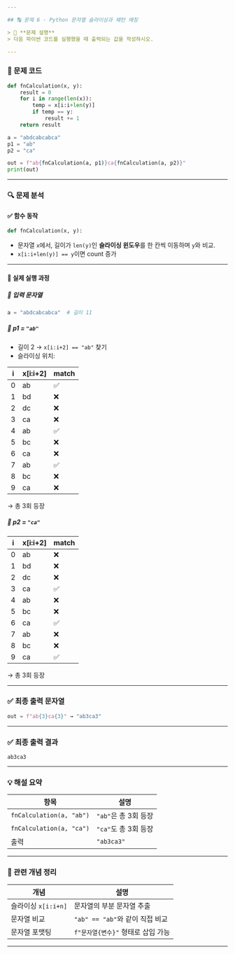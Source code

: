```yaml
---

## 🔠 문제 6 - Python 문자열 슬라이싱과 패턴 매칭

> 📌 **문제 설명**
> 다음 파이썬 코드를 실행했을 때 출력되는 값을 작성하시오.

---
```


### 📄 문제 코드

```python
def fnCalculation(x, y):
    result = 0
    for i in range(len(x)):
        temp = x[i:i+len(y)] 
        if temp == y:
            result += 1
    return result

a = "abdcabcabca"
p1 = "ab"
p2 = "ca"

out = f"ab{fnCalculation(a, p1)}ca{fnCalculation(a, p2)}"
print(out)
```

---

### 🔍 문제 분석

#### ✅ 함수 동작

```python
def fnCalculation(x, y):
```

* 문자열 `x`에서, 길이가 `len(y)`인 **슬라이싱 윈도우**를 한 칸씩 이동하며 `y`와 비교.
* `x[i:i+len(y)] == y`이면 count 증가

---

#### 🔢 실제 실행 과정

##### 📘 입력 문자열

```python
a = "abdcabcabca"  # 길이 11
```

##### 🔹 p1 = `"ab"`

* 길이 2 → `x[i:i+2] == "ab"` 찾기
* 슬라이싱 위치:

| i | x\[i\:i+2] | match |
| - | ---------- | ----- |
| 0 | ab         | ✅     |
| 1 | bd         | ❌     |
| 2 | dc         | ❌     |
| 3 | ca         | ❌     |
| 4 | ab         | ✅     |
| 5 | bc         | ❌     |
| 6 | ca         | ❌     |
| 7 | ab         | ✅     |
| 8 | bc         | ❌     |
| 9 | ca         | ❌     |

→ 총 3회 등장

##### 🔹 p2 = `"ca"`

| i | x\[i\:i+2] | match |
| - | ---------- | ----- |
| 0 | ab         | ❌     |
| 1 | bd         | ❌     |
| 2 | dc         | ❌     |
| 3 | ca         | ✅     |
| 4 | ab         | ❌     |
| 5 | bc         | ❌     |
| 6 | ca         | ✅     |
| 7 | ab         | ❌     |
| 8 | bc         | ❌     |
| 9 | ca         | ✅     |

→ 총 3회 등장

---

### ✅ 최종 출력 문자열

```python
out = f"ab{3}ca{3}" → "ab3ca3"
```

---

### ✅ 최종 출력 결과

```
ab3ca3
```

---

### 💡 해설 요약

| 항목                       | 설명              |
| ------------------------ | --------------- |
| `fnCalculation(a, "ab")` | `"ab"`은 총 3회 등장 |
| `fnCalculation(a, "ca")` | `"ca"`도 총 3회 등장 |
| 출력                       | `"ab3ca3"`      |

---

### 📘 관련 개념 정리

| 개념              | 설명                       |
| --------------- | ------------------------ |
| 슬라이싱 `x[i:i+n]` | 문자열의 부분 문자열 추출           |
| 문자열 비교          | `"ab" == "ab"`와 같이 직접 비교 |
| 문자열 포맷팅         | `f"문자열{변수}"` 형태로 삽입 가능   |

---